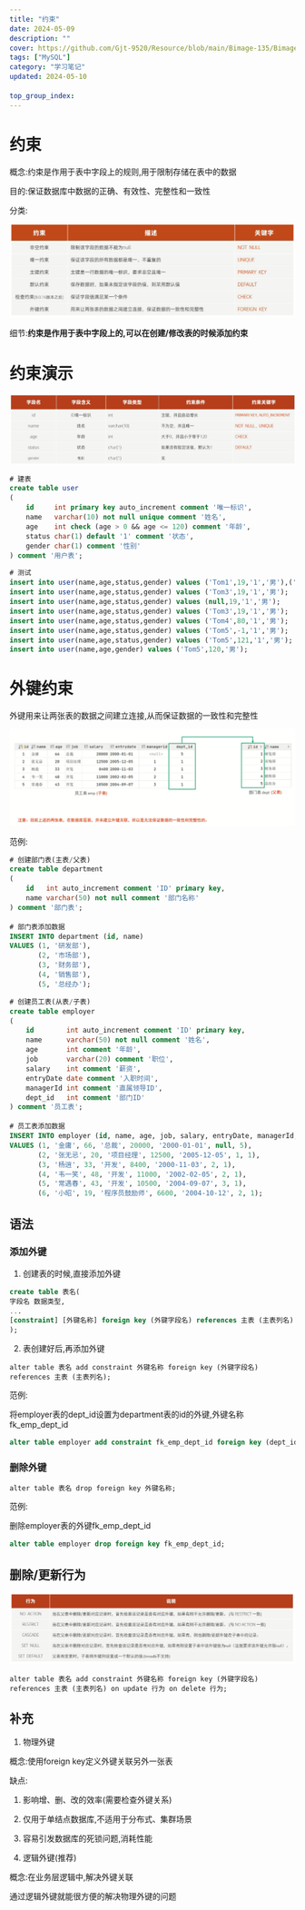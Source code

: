 ```yaml
---
title: "约束"
date: 2024-05-09
description: ""
cover: https://github.com/Gjt-9520/Resource/blob/main/Bimage-135/Bimage11.jpg?raw=true
tags: ["MySQL"]
category: "学习笔记"
updated: 2024-05-10
 
top_group_index: 
---
```


# 约束

概念:约束是作用于表中字段上的规则,用于限制存储在表中的数据

目的:保证数据库中数据的正确、有效性、完整性和一致性

分类:

![约束分类](../images/SQL-约束.png)

细节:**约束是作用于表中字段上的,可以在创建/修改表的时候添加约束**

# 约束演示

![约束演示](../images/约束演示.png)

```sql
# 建表
create table user
(
    id     int primary key auto_increment comment '唯一标识',
    name   varchar(10) not null unique comment '姓名',
    age    int check (age > 0 && age <= 120) comment '年龄',
    status char(1) default '1' comment '状态',
    gender char(1) comment '性别'
) comment '用户表';
```

```sql
# 测试
insert into user(name,age,status,gender) values ('Tom1',19,'1','男'),('Tom2',25,'0','男');
insert into user(name,age,status,gender) values ('Tom3',19,'1','男');
insert into user(name,age,status,gender) values (null,19,'1','男');
insert into user(name,age,status,gender) values ('Tom3',19,'1','男');
insert into user(name,age,status,gender) values ('Tom4',80,'1','男');
insert into user(name,age,status,gender) values ('Tom5',-1,'1','男');
insert into user(name,age,status,gender) values ('Tom5',121,'1','男');
insert into user(name,age,gender) values ('Tom5',120,'男');
```

# 外键约束

外键用来让两张表的数据之间建立连接,从而保证数据的一致性和完整性

![外键约束](../images/外键约束案例.png)

范例:

```sql
# 创建部门表(主表/父表)
create table department
(
    id   int auto_increment comment 'ID' primary key,
    name varchar(50) not null comment '部门名称'
) comment '部门表';

# 部门表添加数据
INSERT INTO department (id, name)
VALUES (1, '研发部'),
       (2, '市场部'),
       (3, '财务部'),
       (4, '销售部'),
       (5, '总经办');
```

```sql
# 创建员工表(从表/子表)
create table employer
(
    id        int auto_increment comment 'ID' primary key,
    name      varchar(50) not null comment '姓名',
    age       int comment '年龄',
    job       varchar(20) comment '职位',
    salary    int comment '薪资',
    entryDate date comment '入职时间',
    managerId int comment '直属领导ID',
    dept_id   int comment '部门ID'
) comment '员工表';

# 员工表添加数据
INSERT INTO employer (id, name, age, job, salary, entryDate, managerId, dept_id)
VALUES (1, '金庸', 66, '总裁', 20000, '2000-01-01', null, 5),
       (2, '张无忌', 20, '项目经理', 12500, '2005-12-05', 1, 1),
       (3, '杨逍', 33, '开发', 8400, '2000-11-03', 2, 1),
       (4, '韦一笑', 48, '开发', 11000, '2002-02-05', 2, 1),
       (5, '常遇春', 43, '开发', 10500, '2004-09-07', 3, 1),
       (6, '小昭', 19, '程序员鼓励师', 6600, '2004-10-12', 2, 1);
```

## 语法

### 添加外键

1. 创建表的时候,直接添加外键

```sql
create table 表名(
字段名 数据类型,
...
[constraint] [外键名称] foreign key (外键字段名) references 主表 (主表列名)
);
```

2. 表创建好后,再添加外键

`alter table 表名 add constraint 外键名称 foreign key (外键字段名) references 主表 (主表列名);`

范例:

将employer表的dept_id设置为department表的id的外键,外键名称fk_emp_dept_id

```sql
alter table employer add constraint fk_emp_dept_id foreign key (dept_id) references department(id);
```

### 删除外键

`alter table 表名 drop foreign key 外键名称;`

范例:

删除employer表的外键fk_emp_dept_id

```sql
alter table employer drop foreign key fk_emp_dept_id;
```

## 删除/更新行为

![删除和更新行为](../images/约束-删除和更新行为.png)

`alter table 表名 add constraint 外键名称 foreign key (外键字段名) references 主表 (主表列名) on update 行为 on delete 行为;`

## 补充

1. 物理外键

概念:使用foreign key定义外键关联另外一张表

缺点:
1. 影响增、删、改的效率(需要检查外键关系)
2. 仅用于单结点数据库,不适用于分布式、集群场景
3. 容易引发数据库的死锁问题,消耗性能

2. 逻辑外键(推荐)

概念:在业务层逻辑中,解决外键关联

通过逻辑外键就能很方便的解决物理外键的问题